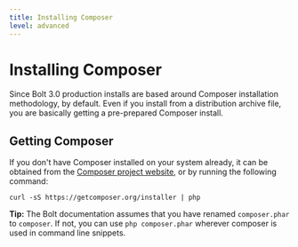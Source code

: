 ```yaml
---
title: Installing Composer
level: advanced
---
```

Installing Composer
===================

Since Bolt 3.0 production installs are based around Composer installation
methodology, by default. Even if you install from a distribution archive file,
you are basically getting a pre-prepared Composer install.

Getting Composer
----------------

If you don't have Composer installed on your system already, it can be obtained
from the [Composer project website][get-composer], or by running the following
command:

```
curl -sS https://getcomposer.org/installer | php
```

<p class="tip"><strong>Tip:</strong> The Bolt documentation assumes that you
have renamed <code>composer.phar</code> to <code>composer</code>. If not, you
can use <code>php composer.phar</code> wherever composer is used in command
line snippets.</p>

[get-composer]: https://getcomposer.org/download/